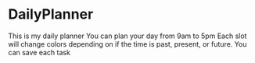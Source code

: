 # DailyPlanner
This is my daily planner
You can plan your day from 9am to 5pm 
Each slot will change colors depending on if the time is past, present, or future.
You can save each task 
